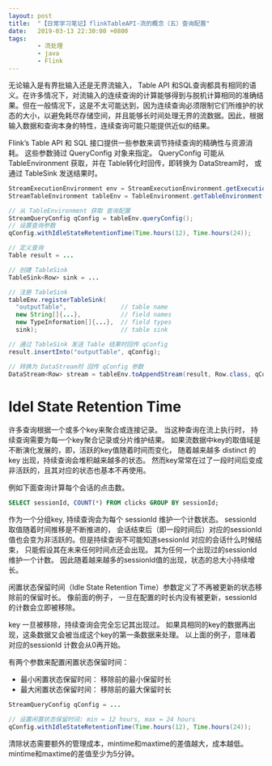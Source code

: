 ```yaml
---
layout: post
title:  "【日常学习笔记】flinkTableAPI-流的概念（五）查询配置"
date:   2019-03-13 22:30:00 +0800
tags:
        - 流处理
        - java
        - Flink
---
```

无论输入是有界批输入还是无界流输入， Table API 和SQL查询都具有相同的语义。在许多情况下，对流输入的连续查询的计算能够得到与脱机计算相同的准确结果。但在一般情况下，这是不太可能达到，因为连续查询必须限制它们所维护的状态的大小，以避免耗尽存储空间，并且能够长时间处理无界的流数据。因此，根据输入数据和查询本身的特性，连续查询可能只能提供近似的结果。

Flink’s Table API 和 SQL 接口提供一些参数来调节持续查询的精确性与资源消耗。 这些参数骑过 QueryConfig 对象来指定。 QueryConfig 可能从 TableEnvironment 获取，并在 Table转化时回传，即转换为 DataStream时， 或 通过 TableSink 发送结果时。

```java
StreamExecutionEnvironment env = StreamExecutionEnvironment.getExecutionEnvironment();
StreamTableEnvironment tableEnv = TableEnvironment.getTableEnvironment(env);

// 从 TableEnvironment 获取 查询配置
StreamQueryConfig qConfig = tableEnv.queryConfig();
// 设置查询参数
qConfig.withIdleStateRetentionTime(Time.hours(12), Time.hours(24));

// 定义查询
Table result = ...

// 创建 TableSink
TableSink<Row> sink = ...

// 注册 TableSink
tableEnv.registerTableSink(
  "outputTable",               // table name
  new String[]{...},           // field names
  new TypeInformation[]{...},  // field types
  sink);                       // table sink

// 通过 TableSink 发送 Table 结果时回传 qConfig
result.insertInto("outputTable", qConfig);

// 转换为 DataStream时 回传 qConfig 参数
DataStream<Row> stream = tableEnv.toAppendStream(result, Row.class, qConfig);

```

# Idel State Retention Time
许多查询根据一个或多个key来聚合或连接记录。 当这种查询在流上执行时， 持续查询需要为每一个key聚合记录或分片维护结果。 如果流数据中key的取值域是不断演化发展的，即，活跃的key值随着时间而变化， 随着越来越多 distinct 的key 出现，持续查询会堆积越来越多的状态。 然而key常常在过了一段时间后变成非活跃的，且其对应的状态也基本不再使用。

例如下面查询计算每个会话的点击数。

```sql
SELECT sessionId, COUNT(*) FROM clicks GROUP BY sessionId;
```

作为一个分组key, 持续查询会为每个 sessionId 维护一个计数状态。 sessionId 取值随着时间推移是不断推进的， 会话结束后（即一段时间后）对应的sessionId 值也会变为非活跃的。但是持续查询不可能知道sessionId 对应的会话什么时候结束， 只能假设其在未来任何时间点还会出现。 其为任何一个出现过的sessionId维护一个计数。 因此随着越来越多的sessionId值的出现，状态的总大小持续增长。

闲置状态保留时间（Idle State Retention Time）参数定义了不再被更新的状态移除前的保留时长。 像前面的例子， 一旦在配置的时长内没有被更新，sessionId 的计数会立即被移除。

key 一旦被移除，持续查询会完全忘记其出现过。 如果具相同的key的数据再出现，这条数据又会被当成这个key的第一条数据来处理。 以上面的例子，意味着 对应的sessionId 计数会从0再开始。

有两个参数来配置闲置状态保留时间：
- 最小闲置状态保留时间： 移除前的最小保留时长
- 最大闲置状态保留时间： 移除前的最大保留时长

```java
StreamQueryConfig qConfig = ...

// 设置闲置状态保留时间: min = 12 hours, max = 24 hours
qConfig.withIdleStateRetentionTime(Time.hours(12), Time.hours(24));
```

清除状态需要额外的管理成本，mintime和maxtime的差值越大，成本越低。mintime和maxtime的差值至少为5分钟。
